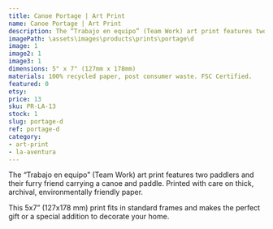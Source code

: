 ```yaml
---
title: Canoe Portage | Art Print
name: Canoe Portage | Art Print
description: The “Trabajo en equipo” (Team Work) art print features two paddlers and their furry friend carrying a canoe and paddle. Printed with care on thick, archival, environmentally friendly paper.
imagePath: \assets\images\products\prints\portage\d
image: 1
image2: 1
image3: 1
dimensions: 5" x 7" (127mm x 178mm)
materials: 100% recycled paper, post consumer waste. FSC Certified.
featured: 0
etsy:
price: 13
sku: PR-LA-13
stock: 1
slug: portage-d
ref: portage-d
category:
- art-print
- la-aventura
---
```

The “Trabajo en equipo” (Team Work) art print features two paddlers and their furry friend carrying a canoe and paddle. Printed with care on thick, archival, environmentally friendly paper.

This 5x7” (127x178 mm) print fits in standard frames and makes the perfect gift or a special addition to decorate your home.
